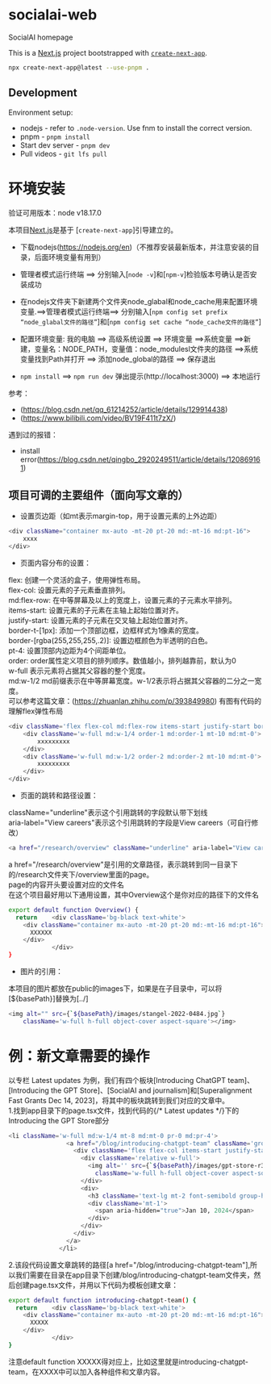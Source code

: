 # socialai-web
SocialAI homepage

This is a [Next.js](https://nextjs.org/) project bootstrapped with [`create-next-app`](https://github.com/vercel/next.js/tree/canary/packages/create-next-app).

```bash
npx create-next-app@latest --use-pnpm .
```

## Development

Environment setup:

* nodejs - refer to `.node-version`. Use fnm to install the correct version.
* pnpm - `pnpm install`
* Start dev server - `pnpm dev`
* Pull videos - `git lfs pull`

# 环境安装

验证可用版本：node v18.17.0

本项目[Next.js](https://nextjs.org/)是基于 [`create-next-app`]引导建立的。<br>
* 下载nodejs(https://nodejs.org/en)（不推荐安装最新版本，并注意安装的目录，后面环境变量有用到）<br>
* 管理者模式运行终端 ==> 分别输入[`node -v`]和[`npm-v`]检验版本号确认是否安装成功
* 在nodejs文件夹下新建两个文件夹node_glabal和node_cache用来配置环境变量.==>管理者模式运行终端==> 分别输入[`npm config set prefix “node_glabal文件的路径”`]和[`npm config set cache “node_cache文件的路径”`]
* 配置环境变量:
我的电脑 ==> 高级系统设置 ==> 环境变量 ==>系统变量 ==>新建，变量名：NODE_PATH，变量值：node_modulesl文件夹的路径 ==>系统变量找到Path并打开 ==> 添加node_global的路径 ==> 保存退出

* `npm install` ==> `npm run dev` 弹出提示(http://localhost:3000) ==> 本地运行

参考：
* (https://blog.csdn.net/qq_61214252/article/details/129914438)<br>
* (https://www.bilibili.com/video/BV19F411t7zX/)<br>

遇到过的报错：
* install error(https://blog.csdn.net/qingbo_2920249511/article/details/120869161)


## 项目可调的主要组件（面向写文章的）

* 设置页边距（如mt表示margin-top，用于设置元素的上外边距）

```bash
<div className="container mx-auto -mt-20 pt-20 md:-mt-16 md:pt-16">
    xxxx
</div>
```

* 页面内容分布的设置：<br>

flex: 创建一个灵活的盒子，使用弹性布局。<br>
flex-col: 设置元素的子元素垂直排列。<br>
md:flex-row: 在中等屏幕及以上的宽度上，设置元素的子元素水平排列。<br>
items-start: 设置元素的子元素在主轴上起始位置对齐。<br>
justify-start: 设置元素的子元素在交叉轴上起始位置对齐。<br>
border-t-[1px]: 添加一个顶部边框，边框样式为1像素的宽度。<br>
border-[rgba(255,255,255,.2)]: 设置边框颜色为半透明的白色。<br>
pt-4: 设置顶部内边距为4个间距单位。<br>
order: order属性定义项目的排列顺序。数值越小，排列越靠前，默认为0<br>
w-full 表示元素将占据其父容器的整个宽度。<br>
md:w-1/2 md前缀表示在中等屏幕宽度。w-1/2表示将占据其父容器的二分之一宽度。<br>
可以参考这篇文章：(https://zhuanlan.zhihu.com/p/393849980) 有图有代码的理解flex弹性布局
```bash
<div className='flex flex-col md:flex-row items-start justify-start border-t-[1px] border-[rgba(255,255,255,.2)] pt-4 pb-0 md:pb-16'>
    <div className='w-full md:w-1/4 order-1 md:order-1 mt-10 md:mt-0'>
        xxxxxxxxx
    </div>
    <div className='w-full md:w-1/2 order-2 md:order-2 mt-10 md:mt-0'>
        xxxxxxxxx
    </div>
</div>
```

* 页面的跳转和路径设置：<br>

className="underline"表示这个引用跳转的字段默认带下划线<br>
aria-label="View careers"表示这个引用跳转的字段是View careers（可自行修改）
```bash
<a href="/research/overview" className="underline" aria-label="View careers">
```
a href="/research/overview"是引用的文章路径，表示跳转到同一目录下的/research文件夹下/overview里面的page。<br>
page的内容开头要设置对应的文件名<br>
在这个项目最好用以下通用设置，其中Overview这个是你对应的路径下的文件名
```bash
export default function Overview() {
  return    <div className='bg-black text-white'>
    <div className="container mx-auto -mt-20 pt-20 md:-mt-16 md:pt-16">
      XXXXXX
    </div>
            </div>
}
```
* 图片的引用：<br>

本项目的图片都放在public的images下，如果是在子目录中，可以将[${basePath}]替换为[../]
```bash
<img alt="" src={`${basePath}/images/stangel-2022-0484.jpg`}
    className='w-full h-full object-cover aspect-square'></img>
```

# 例：新文章需要的操作<br>
以专栏  Latest updates 为例，我们有四个板块[Introducing ChatGPT team]、 [Introducing the GPT Store]、[SocialAI and journalism]和[Superalignment Fast Grants Dec 14, 2023]，将其中的板块跳转到我们对应的文章中。<br>
1.找到app目录下的page.tsx文件，找到代码的{/* Latest updates */}下的Introducing the GPT Store部分<br>

```bash
<li className='w-full md:w-1/4 mt-8 md:mt-0 pr-0 md:pr-4'>
                <a href="/blog/introducing-chatgpt-team" className='group'>
                  <div className='flex flex-col items-start justify-start'>
                    <div className='relative w-full'>
                      <img alt='' src={`${basePath}/images/gpt-store-r3.png`}
                        className='w-full h-full object-cover aspect-square'></img>
                    </div>
                    <div>
                      <h3 className='text-lg mt-2 font-semibold group-hover:underline'>Introducing the GPT Store</h3>
                      <div className='mt-1'>
                        <span aria-hidden="true">Jan 10, 2024</span>
                      </div>
                    </div>
                  </div>
                </a>
              </li>
```
2.该段代码设置文章跳转的路径[a href="/blog/introducing-chatgpt-team"],所以我们需要在目录在app目录下创建/blog/introducing-chatgpt-team文件夹，然后创建page.tsx文件，并用以下代码为模板创建文章：
```bash
export default function introducing-chatgpt-team() {
  return    <div className='bg-black text-white'>
    <div className="container mx-auto -mt-20 pt-20 md:-mt-16 md:pt-16">
      XXXXX
    </div>
            </div>
}
```
注意default function XXXXX得对应上，比如这里就是introducing-chatgpt-team，在XXXX中可以加入各种组件和文章内容。